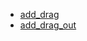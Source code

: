 - [add_drag](http://bigdata-mindstorms.github.io/d3-playground/#https://bigdata-mindstorms.github.io/d3-playground/ontouchstart/2016/02/09/add_drag.js)
- [add_drag_out](http://bigdata-mindstorms.github.io/d3-playground/#https://bigdata-mindstorms.github.io/d3-playground/ontouchstart/2016/02/09/add_drag_out.js)

